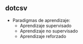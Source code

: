 ## dotcsv
  - Paradigmas de aprendizaje:
    - Aprendizaje supervisado
    - Aprendizaje no supervisado
    - Aprendizaje reforzado
